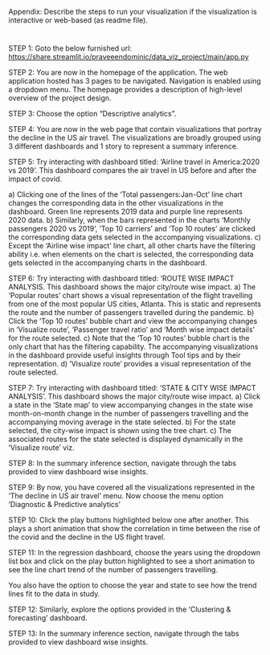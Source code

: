 Appendix: Describe the steps to run your visualization if the visualization is interactive or web-based (as readme file).  
# 
STEP 1:
Goto the below furnished url:
https://share.streamlit.io/praveeendominic/data_viz_project/main/app.py

 STEP 2:
You are now in the homepage of the application. The web application hosted has 3 pages to be navigated. Navigation is enabled using a dropdown menu. The homepage provides a description of high-level overview of the project design.

STEP 3:
Choose the option “Descriptive analytics”.

STEP 4:
You are now in the web page that contain visualizations that portray the decline in the US air travel. The visualizations are broadly grouped using 3 different dashboards and 1 story to represent a summary inference.

STEP 5:
Try interacting with dashboard titled: ‘Airline travel in America:2020 vs 2019’. This dashboard compares the air travel in US before and after the impact of covid.

a)	Clicking one of the lines of the ‘Total passengers:Jan-Oct’ line chart changes the corresponding data in the other visualizations in the dashboard. Green line represents 2019 data and purple line represents 2020 data.
b)	Similarly, when the bars represented in the charts ‘Monthly passengers 2020 vs 2019’, ‘Top 10 carriers’ and ‘Top 10 routes’ are clicked the corresponding data gets selected in the accompanying visualizations.
c)	Except the ‘Airline wise impact’ line chart, all other charts have the filtering ability i.e. when elements on the chart is selected, the corresponding data gets selected in the accompanying charts in the dashboard.

STEP 6:
Try interacting with dashboard titled: ‘ROUTE WISE IMPACT ANALYSIS. This dashboard shows the major city/route wise impact. 
a)	The ‘Popular routes’ chart shows a visual representation of the flight travelling from one of the most popular US cities, Atlanta. This is static and represents the route and the number of passengers travelled during the pandemic.
b)	Click the ‘Top 10 routes’ bubble chart and view the accompanying changes in ‘Visualize route’, ‘Passenger travel ratio’ and ‘Month wise impact details’ for the route selected.
c)	Note that the ‘Top 10 routes’ bubble chart is the only chart that has the filtering capability. The accompanying visualizations in the dashboard provide useful insights through Tool tips and by their representation. 
d)	‘Visualize route’ provides a visual representation of the route selected.

STEP 7:
Try interacting with dashboard titled: ‘STATE & CITY WISE IMPACT ANALYSIS’. This dashboard shows the major city/route wise impact. 
a)	Click a state in the ‘State map’ to view accompanying changes in the state wise month-on-month change in the number of passengers travelling and the accompanying moving average in the state selected.
b)	For the state selected, the city-wise impact is shown using the tree chart.
c)	The associated routes for the state selected is displayed dynamically in the ‘Visualize route’ viz.

STEP 8:
In the summary inference section, navigate through the tabs provided to view dashboard wise insights.

STEP 9:
By now, you have covered all the visualizations represented in the ‘The decline in US air travel’ menu. Now choose the menu option ‘Diagnostic & Predictive analytics’ 

 STEP 10:
  Click the play buttons highlighted below one after another. This plays a short animation that show the correlation in time between the rise of the covid and the decline in the US flight travel.
 


STEP 11:
In the regression dashboard, choose the years using the dropdown list box and click on the play button highlighted to see a short animation to see the line chart trend of the number of passengers travelling.
 

You also have the option to choose the year and state to see how the trend lines fit to the data in study.

STEP 12:
Similarly, explore the options provided in the ‘Clustering & forecasting’ dashboard.

STEP 13:
In the summary inference section, navigate through the tabs provided to view dashboard wise insights.


